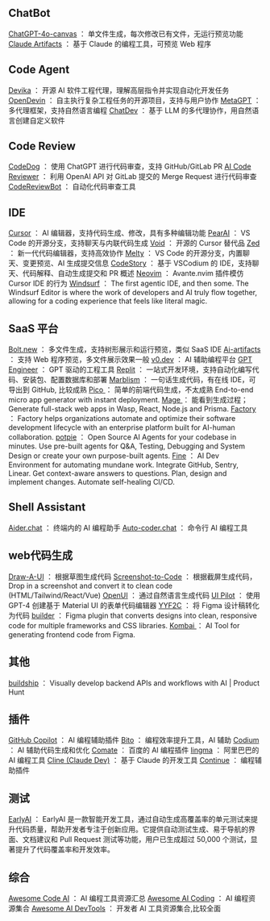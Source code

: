 ## ChatBot
[ChatGPT-4o-canvas](https://chatgpt.com/) ： 单文件生成，每次修改已有文件，无运行预览功能
[Claude Artifacts](https://claude.ai/) ： 基于 Claude 的编程工具，可预览 Web 程序

## Code Agent
[Devika](https://github.com/stitionai/devika.git) ： 开源 AI 软件工程代理，理解高层指令并实现自动化开发任务
[OpenDevin](https://github.com/OpenDevin/OpenDevin) ： 自主执行复杂工程任务的开源项目，支持与用户协作
[MetaGPT](https://github.com/geekan/MetaGPT.git) ： 多代理框架，支持自然语言编程
[ChatDev](https://github.com/OpenBMB/ChatDev) ： 基于 LLM 的多代理协作，用自然语言创建自定义软件

## Code Review
[CodeDog](https://www.codedog.ai/) ： 使用 ChatGPT 进行代码审查，支持 GitHub/GitLab PR
[AI Code Reviewer](https://github.com/buxuku/ai-code-reviewer) ： 利用 OpenAI API 对 GitLab 提交的 Merge Request 进行代码审查
[CodeReviewBot](https://codereviewbot.ai/) ： 自动化代码审查工具

## IDE
[Cursor](https://www.cursor.com/) ： AI 编辑器，支持代码生成、修改，具有多种编辑功能
[PearAI](https://trypear.ai/) ： VS Code 的开源分支，支持聊天与内联代码生成
[Void](https://voideditor.com/) ： 开源的 Cursor 替代品
[Zed](https://zed.dev/) ： 新一代代码编辑器，支持高效协作
[Melty](https://github.com/meltylabs/melty) ： VS Code 的开源分支，内置聊天、变更预览、AI 生成提交信息
[CodeStory](https://codestory.ai) ： 基于 VSCodium 的 IDE，支持聊天、代码解释、自动生成提交和 PR 概述
[Neovim](https://github.com/yetone/avante.nvim) ： Avante.nvim 插件模仿 Cursor IDE 的行为
[Windsurf](https://codeium.com/windsurf) ： The first agentic IDE, and then some. The Windsurf Editor is where the work of developers and AI truly flow together, allowing for a coding experience that feels like literal magic.

## SaaS 平台
[Bolt.new](https://bolt.new/) ： 多文件生成，支持树形展示和运行预览，类似 SaaS IDE
[Ai-artifacts](https://fragments.e2b.dev/) ： 支持 Web 程序预览，多文件展示效果一般
[v0.dev](https://v0.dev/chat) ： AI 辅助编程平台
[GPT Engineer](https://gptengineer.app/) ： GPT 驱动的工程工具
[Replit](https://replit.com/) ： 一站式开发环境，支持自动化编写代码、安装包、配置数据库和部署
[Marblism](https://www.marblism.com/) ： 一句话生成代码，有在线 IDE，可导出到 GitHub, 比较成熟
[Pico ](https://picoapps.xyz/) ： 简单的前端代码生成，不太成熟 End-to-end micro app generator with instant deployment.
[Mage ](https://usemage.ai/) ： 能看到生成过程；Generate full-stack web apps in Wasp, React, Node.js and Prisma.
[Factory ](https://www.factory.ai/) ： Factory helps organizations automate and optimize their software development lifecycle with an enterprise platform built for AI-human collaboration.
[potpie](https://potpie.ai/) ： Open Source AI Agents for your codebase in minutes. Use pre-built agents for Q&A, Testing, Debugging and System Design or create your own purpose-built agents.
[Fine](https://fine.dev) ： AI Dev Environment for automating mundane work. Integrate GitHub, Sentry, Linear. Get context-aware answers to questions. Plan, design and implement changes. Automate self-healing CI/CD.

## Shell Assistant
[Aider.chat](https://aider.chat/) ： 终端内的 AI 编程助手
[Auto-coder.chat](https://auto-coder.chat/) ： 命令行 AI 编程工具

## web代码生成
[Draw-A-UI](draw-a-ui.com) ： 根据草图生成代码
[Screenshot-to-Code](screenshottocode.com) ： 根据截屏生成代码，Drop in a screenshot and convert it to clean code (HTML/Tailwind/React/Vue)
[OpenUI](openui.fly.dev) ： 通过自然语言生成代码
[UI Pilot](https://ui-pilot.com/) ： 使用 GPT-4 创建基于 Material UI 的表单代码编辑器
[YYF2C](https://mp.weixin.qq.com/s/oSJ6jduCWsfs_rR_ycUMWA) ： 将 Figma 设计稿转化为代码
[builder](https://builder.io/) ：  Figma plugin that converts designs into clean, responsive code for multiple frameworks and CSS libraries.
[Kombai ](https://kombai.com/) ： AI Tool for generating frontend code from Figma.

## 其他
[buildship](https://buildship.com/?ref=producthunt) ： Visually develop backend APIs and workflows with AI | Product Hunt

## 插件
[GitHub Copilot](https://github.com/features/copilot) ： AI 编程辅助插件
[Bito](https://bito.ai/) ： 编程效率提升工具，AI 辅助
[Codium](https://www.codium.ai/) ： AI 辅助代码生成和优化
[Comate](https://comate.baidu.com/zh) ： 百度的 AI 编程插件
[lingma](https://tongyi.aliyun.com/lingma) ： 阿里巴巴的 AI 编程工具
[Cline (Claude Dev)](https://github.com/cline/cline) ： 基于 Claude 的开发工具
[Continue](https://www.continue.dev/) ： 编程辅助插件

## 测试
[EarlyAI](https://www.startearly.ai/) ： EarlyAI 是一款智能开发工具，通过自动生成高覆盖率的单元测试来提升代码质量，帮助开发者专注于创新应用。它提供自动测试生成、易于导航的界面、文档建议和 Pull Request 测试等功能，用户已生成超过 50,000 个测试，显著提升了代码覆盖率和开发效率。

## 综合
[Awesome Code AI](https://github.com/sourcegraph/awesome-code-ai) ： AI 编程工具资源汇总
[Awesome AI Coding](https://github.com/wsxiaoys/awesome-ai-coding) ： AI 编程资源集合
[Awesome AI DevTools](https://github.com/jamesmurdza/awesome-ai-devtools) ： 开发者 AI 工具资源集合,比较全面


